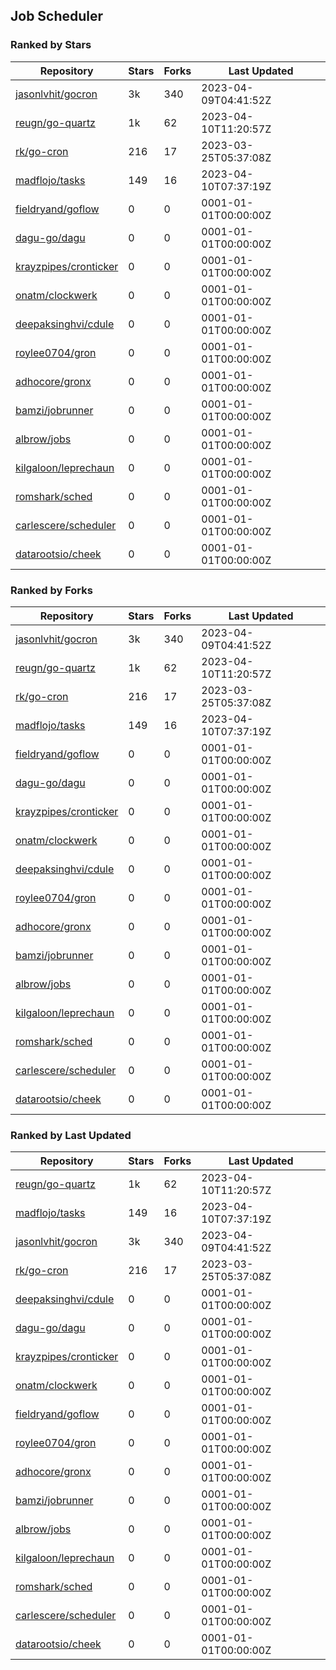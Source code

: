 ## Job Scheduler

### Ranked by Stars

| Repository | Stars | Forks | Last Updated |
|------------|-------|-------|--------------|
| [jasonlvhit/gocron](https://github.com/jasonlvhit/gocron) | 3k | 340 | 2023-04-09T04:41:52Z |
| [reugn/go-quartz](https://github.com/reugn/go-quartz) | 1k | 62 | 2023-04-10T11:20:57Z |
| [rk/go-cron](https://github.com/rk/go-cron) | 216 | 17 | 2023-03-25T05:37:08Z |
| [madflojo/tasks](https://github.com/madflojo/tasks) | 149 | 16 | 2023-04-10T07:37:19Z |
| [fieldryand/goflow](https://github.com/fieldryand/goflow) | 0 | 0 | 0001-01-01T00:00:00Z |
| [dagu-go/dagu](https://github.com/dagu-go/dagu) | 0 | 0 | 0001-01-01T00:00:00Z |
| [krayzpipes/cronticker](https://github.com/krayzpipes/cronticker) | 0 | 0 | 0001-01-01T00:00:00Z |
| [onatm/clockwerk](https://github.com/onatm/clockwerk) | 0 | 0 | 0001-01-01T00:00:00Z |
| [deepaksinghvi/cdule](https://github.com/deepaksinghvi/cdule) | 0 | 0 | 0001-01-01T00:00:00Z |
| [roylee0704/gron](https://github.com/roylee0704/gron) | 0 | 0 | 0001-01-01T00:00:00Z |
| [adhocore/gronx](https://github.com/adhocore/gronx) | 0 | 0 | 0001-01-01T00:00:00Z |
| [bamzi/jobrunner](https://github.com/bamzi/jobrunner) | 0 | 0 | 0001-01-01T00:00:00Z |
| [albrow/jobs](https://github.com/albrow/jobs) | 0 | 0 | 0001-01-01T00:00:00Z |
| [kilgaloon/leprechaun](https://github.com/kilgaloon/leprechaun) | 0 | 0 | 0001-01-01T00:00:00Z |
| [romshark/sched](https://github.com/romshark/sched) | 0 | 0 | 0001-01-01T00:00:00Z |
| [carlescere/scheduler](https://github.com/carlescere/scheduler) | 0 | 0 | 0001-01-01T00:00:00Z |
| [datarootsio/cheek](https://github.com/datarootsio/cheek) | 0 | 0 | 0001-01-01T00:00:00Z |

### Ranked by Forks

| Repository | Stars | Forks | Last Updated |
|------------|-------|-------|--------------|
| [jasonlvhit/gocron](https://github.com/jasonlvhit/gocron) | 3k | 340 | 2023-04-09T04:41:52Z |
| [reugn/go-quartz](https://github.com/reugn/go-quartz) | 1k | 62 | 2023-04-10T11:20:57Z |
| [rk/go-cron](https://github.com/rk/go-cron) | 216 | 17 | 2023-03-25T05:37:08Z |
| [madflojo/tasks](https://github.com/madflojo/tasks) | 149 | 16 | 2023-04-10T07:37:19Z |
| [fieldryand/goflow](https://github.com/fieldryand/goflow) | 0 | 0 | 0001-01-01T00:00:00Z |
| [dagu-go/dagu](https://github.com/dagu-go/dagu) | 0 | 0 | 0001-01-01T00:00:00Z |
| [krayzpipes/cronticker](https://github.com/krayzpipes/cronticker) | 0 | 0 | 0001-01-01T00:00:00Z |
| [onatm/clockwerk](https://github.com/onatm/clockwerk) | 0 | 0 | 0001-01-01T00:00:00Z |
| [deepaksinghvi/cdule](https://github.com/deepaksinghvi/cdule) | 0 | 0 | 0001-01-01T00:00:00Z |
| [roylee0704/gron](https://github.com/roylee0704/gron) | 0 | 0 | 0001-01-01T00:00:00Z |
| [adhocore/gronx](https://github.com/adhocore/gronx) | 0 | 0 | 0001-01-01T00:00:00Z |
| [bamzi/jobrunner](https://github.com/bamzi/jobrunner) | 0 | 0 | 0001-01-01T00:00:00Z |
| [albrow/jobs](https://github.com/albrow/jobs) | 0 | 0 | 0001-01-01T00:00:00Z |
| [kilgaloon/leprechaun](https://github.com/kilgaloon/leprechaun) | 0 | 0 | 0001-01-01T00:00:00Z |
| [romshark/sched](https://github.com/romshark/sched) | 0 | 0 | 0001-01-01T00:00:00Z |
| [carlescere/scheduler](https://github.com/carlescere/scheduler) | 0 | 0 | 0001-01-01T00:00:00Z |
| [datarootsio/cheek](https://github.com/datarootsio/cheek) | 0 | 0 | 0001-01-01T00:00:00Z |

### Ranked by Last Updated

| Repository | Stars | Forks | Last Updated |
|------------|-------|-------|--------------|
| [reugn/go-quartz](https://github.com/reugn/go-quartz) | 1k | 62 | 2023-04-10T11:20:57Z |
| [madflojo/tasks](https://github.com/madflojo/tasks) | 149 | 16 | 2023-04-10T07:37:19Z |
| [jasonlvhit/gocron](https://github.com/jasonlvhit/gocron) | 3k | 340 | 2023-04-09T04:41:52Z |
| [rk/go-cron](https://github.com/rk/go-cron) | 216 | 17 | 2023-03-25T05:37:08Z |
| [deepaksinghvi/cdule](https://github.com/deepaksinghvi/cdule) | 0 | 0 | 0001-01-01T00:00:00Z |
| [dagu-go/dagu](https://github.com/dagu-go/dagu) | 0 | 0 | 0001-01-01T00:00:00Z |
| [krayzpipes/cronticker](https://github.com/krayzpipes/cronticker) | 0 | 0 | 0001-01-01T00:00:00Z |
| [onatm/clockwerk](https://github.com/onatm/clockwerk) | 0 | 0 | 0001-01-01T00:00:00Z |
| [fieldryand/goflow](https://github.com/fieldryand/goflow) | 0 | 0 | 0001-01-01T00:00:00Z |
| [roylee0704/gron](https://github.com/roylee0704/gron) | 0 | 0 | 0001-01-01T00:00:00Z |
| [adhocore/gronx](https://github.com/adhocore/gronx) | 0 | 0 | 0001-01-01T00:00:00Z |
| [bamzi/jobrunner](https://github.com/bamzi/jobrunner) | 0 | 0 | 0001-01-01T00:00:00Z |
| [albrow/jobs](https://github.com/albrow/jobs) | 0 | 0 | 0001-01-01T00:00:00Z |
| [kilgaloon/leprechaun](https://github.com/kilgaloon/leprechaun) | 0 | 0 | 0001-01-01T00:00:00Z |
| [romshark/sched](https://github.com/romshark/sched) | 0 | 0 | 0001-01-01T00:00:00Z |
| [carlescere/scheduler](https://github.com/carlescere/scheduler) | 0 | 0 | 0001-01-01T00:00:00Z |
| [datarootsio/cheek](https://github.com/datarootsio/cheek) | 0 | 0 | 0001-01-01T00:00:00Z |

